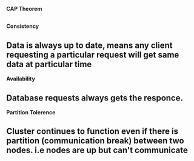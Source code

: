 **CAP Theorem**
## 
**Consistency**

## Data is always up to date, means any client requesting a particular request will get same data at particular time

**Availability**
## Database requests always gets the responce.

**Partition Tolerence**
## Cluster continues to function even if there is partition (communication break) between two nodes. i.e nodes are up but can't communicate